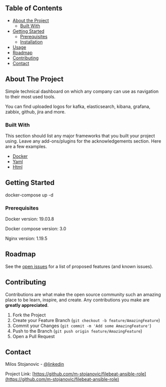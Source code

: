<!-- TABLE OF CONTENTS -->
## Table of Contents

* [About the Project](#about-the-project)
  * [Built With](#built-with)
* [Getting Started](#getting-started)
  * [Prerequisites](#prerequisites)
  * [Installation](#installation)
* [Usage](#usage)
* [Roadmap](#roadmap)
* [Contributing](#contributing)
* [Contact](#contact)


<!-- ABOUT THE PROJECT -->
## About The Project

Simple technical dashboard on which any company can use as navigation to their most used tools. 

You can find uploaded logos for kafka, elasticsearch, kibana, grafana, zabbix, github, jira and more. 

### Built With
This section should list any major frameworks that you built your project using. Leave any add-ons/plugins for the acknowledgements section. Here are a few examples.
* [Docker](https://docker.com)
* [Yaml](https://yaml.com)
* [Html](https://html.com)

## Getting Started

docker-compose up -d

### Prerequisites

Docker version:           19.03.8

Docker compose version:   3.0 

Nginx version:            1.19.5

<!-- ROADMAP -->
## Roadmap

See the [open issues](https://github.com/m-stojanovic/technical-homepage-dashboard/issues) for a list of proposed features (and known issues).

<!-- CONTRIBUTING -->
## Contributing

Contributions are what make the open source community such an amazing place to be learn, inspire, and create. Any contributions you make are **greatly appreciated**.

1. Fork the Project
2. Create your Feature Branch (`git checkout -b feature/AmazingFeature`)
3. Commit your Changes (`git commit -m 'Add some AmazingFeature'`)
4. Push to the Branch (`git push origin feature/AmazingFeature`)
5. Open a Pull Request


<!-- CONTACT -->
## Contact

Milos Stojanovic - [@linkedin](https://www.linkedin.com/in/infomilosstojanovic/)

Project Link: [https://github.com/m-stojanovic/filebeat-ansible-role](https://github.com/m-stojanovic/filebeat-ansible-role)
